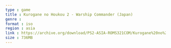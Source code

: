 ```yaml
---
type : game
title : Kurogane no Houkou 2 - Warship Commander (Japan)
genre : 
format : iso
region : asia
link : https://archive.org/download/PS2-ASIA-ROMS321COM/Kurogane%20no%20Houkou%202%20-%20Warship%20Commander%20%28Japan%29.7z
size : 736MB
---
```

